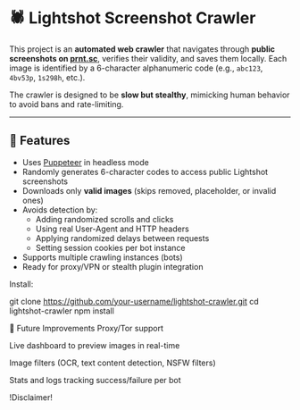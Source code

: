 # 🕷️ Lightshot Screenshot Crawler

This project is an **automated web crawler** that navigates through **public screenshots on [prnt.sc](https://prnt.sc)**, verifies their validity, and saves them locally. Each image is identified by a 6-character alphanumeric code (e.g., `abc123`, `4bv53p`, `1s298h`, etc.).

The crawler is designed to be **slow but stealthy**, mimicking human behavior to avoid bans and rate-limiting.

---

## 🚀 Features

- Uses [Puppeteer](https://pptr.dev/) in headless mode
- Randomly generates 6-character codes to access public Lightshot screenshots
- Downloads only **valid images** (skips removed, placeholder, or invalid ones)
- Avoids detection by:
  - Adding randomized scrolls and clicks
  - Using real User-Agent and HTTP headers
  - Applying randomized delays between requests
  - Setting session cookies per bot instance
- Supports multiple crawling instances (bots)
- Ready for proxy/VPN or stealth plugin integration

Install:

git clone https://github.com/your-username/lightshot-crawler.git
cd lightshot-crawler
npm install

🧰 Future Improvements
Proxy/Tor support

Live dashboard to preview images in real-time

Image filters (OCR, text content detection, NSFW filters)

Stats and logs tracking success/failure per bot

!Disclaimer!
